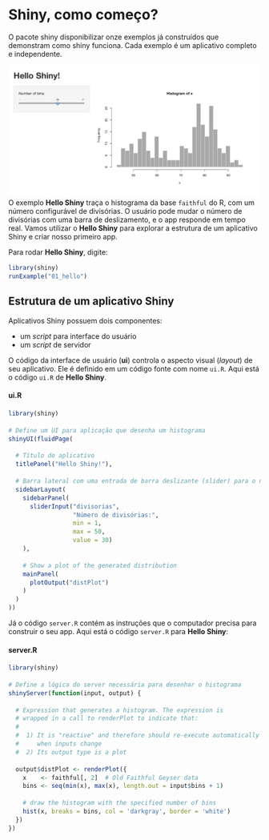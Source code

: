 # Shiny, como começo?

O pacote shiny disponibilizar onze exemplos já construídos que demonstram como shiny funciona. Cada exemplo é um aplicativo completo e independente.

![Exemplo *Hello Shiny*](01_hello.png)
O exemplo **Hello Shiny** traça o histograma da base `faithful` do R, com um número configurável de divisórias. O usuário pode mudar o número de divisórias com uma barra de deslizamento, e o app responde em tempo real. Vamos utilizar o **Hello Shiny** para explorar a estrutura de um aplicativo Shiny e criar nosso primeiro app.

Para rodar **Hello Shiny**, digite:
```r
library(shiny)
runExample("01_hello")
```

## Estrutura de um aplicativo Shiny

Aplicativos Shiny possuem dois componentes:
* um *script* para interface do usuário
* um *script* de servidor

O código da interface de usuário (**ui**) controla o aspecto visual (*layout*) de seu aplicativo. Ele é definido em um código fonte com nome `ui.R`. Aqui está o código `ui.R` de **Hello Shiny**.

#### ui.R
```r
library(shiny)

# Define um UI para aplicação que desenha um histograma
shinyUI(fluidPage(

  # Título do aplicativo
  titlePanel("Hello Shiny!"),

  # Barra lateral com uma entrada de barra deslizante (slider) para o número de divisórias
  sidebarLayout(
    sidebarPanel(
      sliderInput("divisorias",
                  "Número de divisórias:",
                  min = 1,
                  max = 50,
                  value = 30)
    ),

    # Show a plot of the generated distribution
    mainPanel(
      plotOutput("distPlot")
    )
  )
))
```

Já o código `server.R` contém as instruções que o computador precisa para construir o seu app. Aqui está o código `server.R` para **Hello Shiny**:

#### server.R

```r
library(shiny)

# Define a lógica do server necessária para desenhar o histograma
shinyServer(function(input, output) {

  # Expression that generates a histogram. The expression is
  # wrapped in a call to renderPlot to indicate that:
  #
  #  1) It is "reactive" and therefore should re-execute automatically
  #     when inputs change
  #  2) Its output type is a plot

  output$distPlot <- renderPlot({
    x    <- faithful[, 2]  # Old Faithful Geyser data
    bins <- seq(min(x), max(x), length.out = input$bins + 1)

    # draw the histogram with the specified number of bins
    hist(x, breaks = bins, col = 'darkgray', border = 'white')
  })
})
```